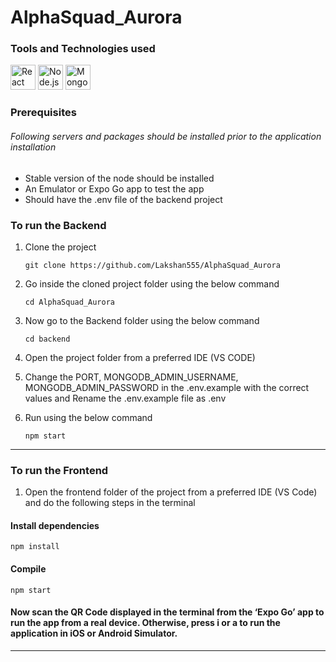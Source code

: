 # AlphaSquad_Aurora

### Tools and Technologies used
<img data-v-33f837d1="" src="https://github.com/get-icon/geticon/raw/master/icons/react.svg" alt="React" width="40px" height="40px"> <img data-v-33f837d1="" src="https://github.com/get-icon/geticon/raw/master/icons/nodejs-icon.svg" alt="Node.js" width="40px" height="40px"> <img data-v-33f837d1="" src="https://github.com/get-icon/geticon/raw/master/icons/mongodb-icon.svg" alt="MongoDB" width="40px" height="40px"> 

### Prerequisites

 ###### Following servers and packages should be installed prior to the application installation

- Stable version of the node should be installed 
- An Emulator or Expo Go app to test the app
- Should have the .env file of the backend project 

### To run the Backend

1. Clone the project
   
    ```
    git clone https://github.com/Lakshan555/AlphaSquad_Aurora
    ```
3. Go inside the cloned project folder using the below command
    ```
    cd AlphaSquad_Aurora
    ```
5. Now go to the Backend folder using the below command
    ```
    cd backend
    ```
7. Open the project folder from a preferred IDE (VS CODE)
8. Change the PORT, MONGODB_ADMIN_USERNAME, MONGODB_ADMIN_PASSWORD in the .env.example with the correct values and Rename the .env.example file as .env
9. Run using the below command
    ```
    npm start
    ```

***
### To run the Frontend 

1. Open the frontend folder of the project from a preferred IDE (VS Code) and do the following steps in the terminal 
#### Install dependencies
```
npm install
```
#### Compile
```
npm start
```
#### Now scan the QR Code displayed in the terminal from the ‘Expo Go’ app to run the app from a real device. Otherwise, press i or a to run the application in iOS or Android Simulator.

***
